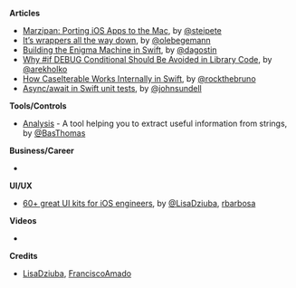 **Articles**

* [Marzipan: Porting iOS Apps to the Mac](https://pspdfkit.com/blog/2018/porting-ios-apps-to-mac-marzipan-iosmac-uikit-appkit/), by [@steipete](https://twitter.com/steipete)
* [It’s wrappers all the way down](https://oleb.net/2018/lastindex-reversed/), by [@olebegemann](https://twitter.com/olebegemann)
* [Building the Enigma Machine in Swift](https://agostini.tech/2018/09/23/building-the-enigma-machine-in-swift/), by [@dagostin](https://twitter.com/dagostin)
* [Why #if DEBUG Conditional Should Be Avoided in Library Code](http://holko.pl/2018/09/24/compilation-directives-in-libraries/), by [@arekholko](https://twitter.com/arekholko)
* [How CaseIterable Works Internally in Swift](https://swiftrocks.com/how-caseiterable-works-internally-in-swift.html), by [@rockthebruno](https://twitter.com/rockthebruno)
* [Async/await in Swift unit tests](https://www.swiftbysundell.com/posts/asyncawait-in-swift-unit-tests), by [@johnsundell](https://twitter.com/johnsundell)

**Tools/Controls**

* [Analysis](https://github.com/BasThomas/Analysis) - A tool helping you to extract useful information from strings, by [@BasThomas](https://twitter.com/BasThomas)

**Business/Career**

* 

**UI/UX**

* [60+ great UI kits for iOS engineers](https://flawlessapp.io/blog/60-great-ui-kits-for-ios-engineers/), by [@LisaDziuba](https://twitter.com/LisaDziuba), [rbarbosa](https://github.com/rbarbosa)

**Videos**

* 

**Credits**

* [LisaDziuba](https://github.com/LisaDziuba), [FranciscoAmado](https://github.com/FranciscoAmado)
